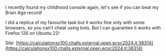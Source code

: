 I recently found my childhood console again, let's see if you can beat my Brain Age record!

I did a replica of my favourite task but it works fine only with some browsers, so you can't cheat using bots. But I can guarantee it works with Firefox 126 on Ubuntu 22!

Site: [https://calculationsx100.challs.external.open.ecsc2024.it:38314](https://calculationsx100.challs.external.open.ecsc2024.it:38314)
